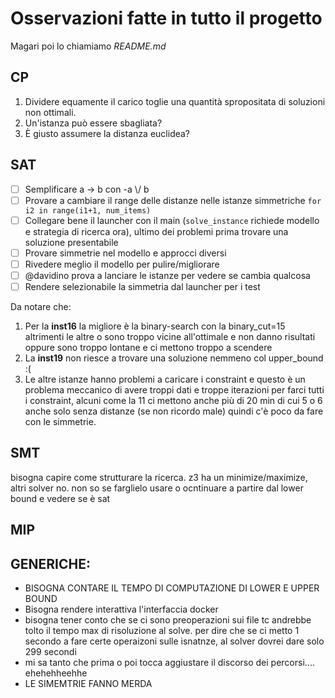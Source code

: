 # Osservazioni fatte in tutto il progetto

Magari poi lo chiamiamo _README.md_

## CP

1. Dividere equamente il carico toglie una quantità spropositata di soluzioni non ottimali.
2. Un'istanza può essere sbagliata?
3. È giusto assumere la distanza euclidea?

## SAT

* [ ] Semplificare a -> b con -a  \\/ b
* [ ] Provare a cambiare il range delle distanze nelle istanze simmetriche `for i2 in range(i1+1, num_items)`
* [ ] Collegare bene il launcher con il main (`solve_instance` richiede modello e strategia di ricerca ora), ultimo dei problemi prima trovare una soluzione presentabile
* [ ] Provare simmetrie nel modello e approcci diversi
* [ ] Rivedere meglio il modello per pulire/migliorare
* [ ] @davidino prova a lanciare le istanze per vedere se cambia qualcosa
* [ ] Rendere selezionabile la simmetria dal launcher per i test

Da notare che:

1. Per la **inst16** la migliore è la binary-search con la binary_cut=15 altrimenti le altre o sono troppo vicine all'ottimale e non danno risultati oppure sono troppo lontane e ci mettono troppo a scendere
2. La **inst19** non riesce a trovare una soluzione nemmeno col upper_bound :(
3. Le altre istanze hanno problemi a caricare i constraint e questo è un problema meccanico di avere troppi dati e troppe iterazioni per farci tutti i constraint, alcuni come la 11 ci mettono anche più di 20 min di cui 5 o 6 anche solo senza distanze (se non ricordo male) quindi c'è poco da fare con le simmetrie.

## SMT

bisogna capire come strutturare la ricerca. z3 ha un minimize/maximize, altri solver no. non so se farglielo usare o ocntinuare a partire dal lower bound e vedere se è sat

## MIP

## GENERICHE:

- BISOGNA CONTARE IL TEMPO DI COMPUTAZIONE DI LOWER E UPPER BOUND
- Bisogna rendere interattiva l'interfaccia docker
- bisogna tener conto che se ci sono preoperazioni sui file tc andrebbe tolto il tempo max di risoluzione al solve. per dire che se ci metto 1 secondo a fare certe operaizoni sulle isnatnze, al solver dovrei dare solo 299 secondi
- mi sa tanto che prima o poi tocca aggiustare il discorso dei percorsi.... ehehehheehhe
- LE SIMEMTRIE FANNO MERDA
